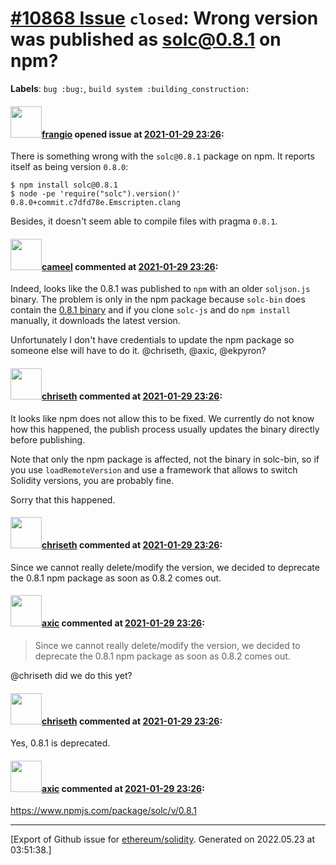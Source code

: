# [\#10868 Issue](https://github.com/ethereum/solidity/issues/10868) `closed`: Wrong version was published as solc@0.8.1 on npm?
**Labels**: `bug :bug:`, `build system :building_construction:`


#### <img src="https://avatars.githubusercontent.com/u/481465?v=4" width="50">[frangio](https://github.com/frangio) opened issue at [2021-01-29 23:26](https://github.com/ethereum/solidity/issues/10868):

There is something wrong with the `solc@0.8.1` package on npm. It reports itself as being version `0.8.0`:

```
$ npm install solc@0.8.1
$ node -pe 'require("solc").version()'
0.8.0+commit.c7dfd78e.Emscripten.clang
```

Besides, it doesn't seem able to compile files with pragma `0.8.1`.

#### <img src="https://avatars.githubusercontent.com/u/137030?v=4" width="50">[cameel](https://github.com/cameel) commented at [2021-01-29 23:26](https://github.com/ethereum/solidity/issues/10868#issuecomment-770184338):

Indeed, looks like the 0.8.1 was published to `npm` with an older `soljson.js` binary. The problem is only in the npm package because `solc-bin` does contain the [0.8.1 binary](https://github.com/ethereum/solc-bin/blob/gh-pages/bin/soljson-v0.8.1+commit.df193b15.js) and if you clone `solc-js` and do `npm install` manually, it downloads the latest version.

Unfortunately I don't have credentials to update the npm package so someone else will have to do it. @chriseth, @axic, @ekpyron?

#### <img src="https://avatars.githubusercontent.com/u/9073706?v=4" width="50">[chriseth](https://github.com/chriseth) commented at [2021-01-29 23:26](https://github.com/ethereum/solidity/issues/10868#issuecomment-770746639):

It looks like npm does not allow this to be fixed. We currently do not know how this happened, the publish process usually updates the binary directly before publishing.

Note that only the npm package is affected, not the binary in solc-bin, so if you use `loadRemoteVersion` and use a framework that allows to switch Solidity versions, you are probably fine.

Sorry that this happened.

#### <img src="https://avatars.githubusercontent.com/u/9073706?v=4" width="50">[chriseth](https://github.com/chriseth) commented at [2021-01-29 23:26](https://github.com/ethereum/solidity/issues/10868#issuecomment-771507890):

Since we cannot really delete/modify the version, we decided to deprecate the 0.8.1 npm package as soon as 0.8.2 comes out.

#### <img src="https://avatars.githubusercontent.com/u/20340?v=4" width="50">[axic](https://github.com/axic) commented at [2021-01-29 23:26](https://github.com/ethereum/solidity/issues/10868#issuecomment-796315265):

> Since we cannot really delete/modify the version, we decided to deprecate the 0.8.1 npm package as soon as 0.8.2 comes out.

@chriseth did we do this yet?

#### <img src="https://avatars.githubusercontent.com/u/9073706?v=4" width="50">[chriseth](https://github.com/chriseth) commented at [2021-01-29 23:26](https://github.com/ethereum/solidity/issues/10868#issuecomment-796717705):

Yes, 0.8.1 is deprecated.

#### <img src="https://avatars.githubusercontent.com/u/20340?v=4" width="50">[axic](https://github.com/axic) commented at [2021-01-29 23:26](https://github.com/ethereum/solidity/issues/10868#issuecomment-796735555):

https://www.npmjs.com/package/solc/v/0.8.1


-------------------------------------------------------------------------------



[Export of Github issue for [ethereum/solidity](https://github.com/ethereum/solidity). Generated on 2022.05.23 at 03:51:38.]
